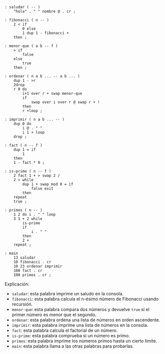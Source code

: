 ```forth
: saludar ( -- )
    "hola" . " " nombre @ . cr ;

: fibonacci ( n -- )
    2 < if
        0 else
        1 dup 1 - fibonacci +
    then ;

: menor-que ( a b -- f )
    > if
        false
    else
        true
    then ;

: ordenar ( n a b ... -- a b ... )
    dup 1 - >r
    2drop
    r 0 do
        i+1 over r + swap menor-que
        if
            swap over i over r @ swap r + !
        then
        r +loop ;

: imprimir ( n a b ... -- )
    dup 0 do
        i @ . " "
        i 1 + loop
    drop ;

: fact ( n -- f )
    dup 1 = if
        1
    then
    1 - fact * 0 ;

: is-prime ( n -- f )
    2 fact 1 + > swap 2 /
    2 > while
        dup 1 + swap mod 0 = if
            false exit
        then
    repeat
    true ;

: primos ( n -- )
    1 2 do i . " " loop
    3 1 + 2 while
        is-prime
        if
            i . " "
        then
        2 +
    repeat ;

: main
    13 saludar
    10 fibonacci . cr
    10 23 ordenar imprimir
    100 fact . cr
    100 primos . cr ;
```

Explicación:

* `saludar`: esta palabra imprime un saludo en la consola.
* `fibonacci`: esta palabra calcula el n-ésimo número de Fibonacci usando recursión.
* `menor-que`: esta palabra compara dos números y devuelve `true` si el primer número es menor que el segundo.
* `ordenar`: esta palabra ordena una lista de números en orden ascendente.
* `imprimir`: esta palabra imprime una lista de números en la consola.
* `fact`: esta palabra calcula el factorial de un número.
* `is-prime`: esta palabra comprueba si un número es primo.
* `primos`: esta palabra imprime los números primos hasta un cierto límite.
* `main`: esta palabra llama a las otras palabras para probarlas.